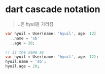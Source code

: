 # dart cascade notation

> ..은 hyuil을 가리킴

```dart
var hyuil = User(name: 'hyuil', age: 12)
  ..name = 'sb'
  ..age = 20;

// is the same as
var hyuil = User(name: 'hyuil', age: 12);
hyuil.name = 'sb';
hyuil.age = 20;
```
